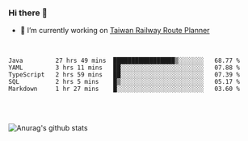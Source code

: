 ### Hi there 👋

- 🔭 I’m currently working on [Taiwan Railway Route Planner](https://github.com/Taiwan-Railway-Route-Planner)

<br/>

<!--START_SECTION:waka-->
```text
Java         27 hrs 49 mins  █████████████████▒░░░░░░░   68.77 % 
YAML         3 hrs 11 mins   ██░░░░░░░░░░░░░░░░░░░░░░░   07.88 % 
TypeScript   2 hrs 59 mins   ██░░░░░░░░░░░░░░░░░░░░░░░   07.39 % 
SQL          2 hrs 5 mins    █▒░░░░░░░░░░░░░░░░░░░░░░░   05.17 % 
Markdown     1 hr 27 mins    █░░░░░░░░░░░░░░░░░░░░░░░░   03.60 % 
```
<!--END_SECTION:waka-->

<br/>
<br/>

![Anurag's github stats](https://github-readme-stats.vercel.app/api?username=DepickereSven&show_icons=true&theme=tokyonight)



<!--
**DepickereSven/DepickereSven** is a ✨ _special_ ✨ repository because its `README.md` (this file) appears on your GitHub profile.

Here are some ideas to get you started:

- 🔭 I’m currently working on ...
- 🌱 I’m currently learning ...
- 👯 I’m looking to collaborate on ...
- 🤔 I’m looking for help with ...
- 💬 Ask me about ...
- 📫 How to reach me: ...
- 😄 Pronouns: ...
- ⚡ Fun fact: ...
-->

